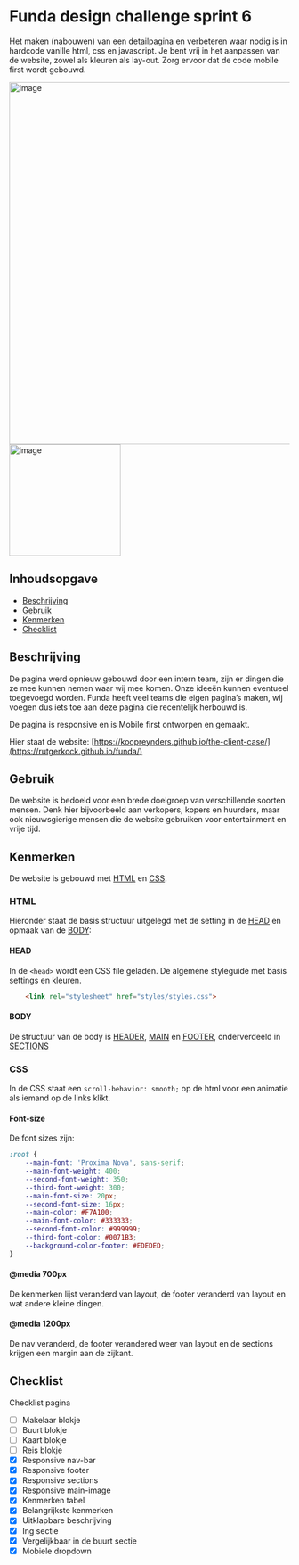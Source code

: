 # Funda design challenge sprint 6
Het maken (nabouwen) van een detailpagina en verbeteren waar nodig is in hardcode vanille html, css en javascript. Je bent vrij in het aanpassen van de website, zowel als kleuren als lay-out. Zorg ervoor dat de code mobile first wordt gebouwd.

<img width="650px" alt="image" src="https://github.com/rutgerkock/funda/assets/114153177/69501f6b-d721-46f0-8bc0-25b049de7d51">
<img width="200px" alt="image" src="https://github.com/rutgerkock/funda/assets/114153177/628e7ddb-3547-4468-ad68-10c82078f5fd">


## Inhoudsopgave

  * [Beschrijving](#beschrijving)
  * [Gebruik](#gebruik)
  * [Kenmerken](#kenmerken)
  * [Checklist](#checklist)

## Beschrijving

De pagina werd opnieuw gebouwd door een intern team, zijn er dingen die ze mee kunnen nemen waar wij mee komen. Onze ideeën kunnen eventueel toegevoegd worden. Funda heeft veel teams die eigen pagina’s maken, wij voegen dus iets toe aan deze pagina die recentelijk herbouwd is.

De pagina is responsive en is Mobile first ontworpen en gemaakt. 

Hier staat de website: [https://koopreynders.github.io/the-client-case/](https://rutgerkock.github.io/funda/)

## Gebruik

De website is bedoeld voor een brede doelgroep van verschillende soorten mensen. Denk hier bijvoorbeeld aan verkopers, kopers en huurders, maar ook nieuwsgierige mensen die de website gebruiken voor entertainment en vrije tijd.

## Kenmerken

De website is gebouwd met [HTML](#html) en [CSS](#CSS).

### HTML

Hieronder staat de basis structuur uitgelegd met de setting in de [HEAD](#HEAD) en opmaak van de [BODY](#BODY):

#### HEAD
  
  In de `<head>` wordt een CSS file geladen. De algemene styleguide met basis settings en kleuren. 
  ```html
      <link rel="stylesheet" href="styles/styles.css">
  ```

#### BODY

  De structuur van de body is [HEADER](#HEADER), [MAIN](#MAIN) en [FOOTER](#FOOTER), onderverdeeld in [SECTIONS](#SECTIONS)
  
### CSS

In de CSS staat een `scroll-behavior: smooth;` op de html voor een animatie als iemand op de links klikt.

#### Font-size

De font sizes zijn:
```css
:root {
    --main-font: 'Proxima Nova', sans-serif;
    --main-font-weight: 400;
    --second-font-weight: 350;
    --third-font-weight: 300;
    --main-font-size: 20px;
    --second-font-size: 16px;
    --main-color: #F7A100;
    --main-font-color: #333333;
    --second-font-color: #999999;
    --third-font-color: #0071B3;
    --background-color-footer: #EDEDED;
}

```

#### @media 700px

De kenmerken lijst veranderd van layout, de footer veranderd van layout en wat andere kleine dingen.

#### @media 1200px

De nav veranderd, de footer verandered weer van layout en de sections krijgen een margin aan de zijkant. 


## Checklist

Checklist pagina

- [ ] Makelaar blokje
- [ ] Buurt blokje
- [ ] Kaart blokje
- [ ] Reis blokje
- [x] Responsive nav-bar
- [x] Responsive footer
- [x] Responsive sections
- [x] Responsive main-image
- [x] Kenmerken tabel
- [x] Belangrijkste kenmerken
- [x] Uitklapbare beschrijving
- [x] Ing sectie
- [x] Vergelijkbaar in de buurt sectie
- [x] Mobiele dropdown
